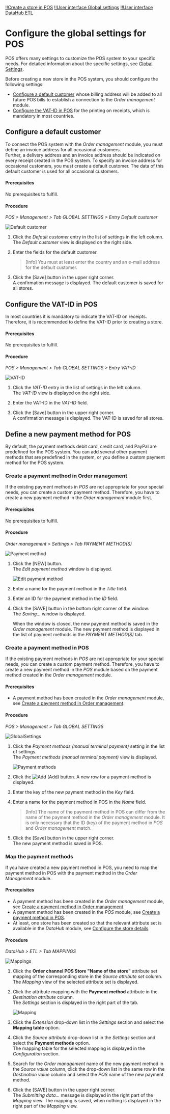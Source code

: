 [!!Create a store in POS](./06_CreateStore.md)
[!!User interface Global settings](../UserInterface/02a_GlobalSettings.md)
[!!User interface DataHub ETL](../../DataHub/UserInterface/02a_Mappings.md)

[comment]: <> (add link to Order management module if available)

# Configure the global settings for POS

POS offers many settings to customize the POS system to your specific needs. For detailed information about the specific settings, see [Global Settings](../UserInterface/02a_GlobalSettings.md).

Before creating a new store in the POS system, you should configure the following settings:

- [Configure a default customer](#configure-a-default-customer) whose billing address will be added to all future POS bills to establish a connection to the *Order management* module.
- [Configure the VAT-ID in POS](#configure-the-VAT-ID-in-POS) for the printing on receipts, which is mandatory in most countries.


## Configure a default customer

To connect the POS system with the *Order management* module, you must define an invoice address for all occasional customers.   
Further, a delivery address and an invoice address should be indicated on every receipt created in the POS system. To specify an invoice address for occasional customers, you must create a default customer. The data of this default customer is used for all occasional customers.

#### Prerequisites

No prerequisites to fulfill.

#### Procedure

*POS > Management > Tab GLOBAL SETTINGS > Entry Default customer*

![Default customer](../../Assets/Screenshots/POS/Management/GlobalSettings/GS27.png "[Default customer]")

1. Click the *Default customer* entry in the list of settings in the left column.   
    The *Default customer* view is displayed on the right side.

2. Enter the fields for the default customer.

    > [Info] You must at least enter the country and an e-mail address for the default customer.

3. Click the [Save] button in the upper right corner.   
    A confirmation message is displayed. The default customer is saved for all stores.



## Configure the VAT-ID in POS

In most countries it is mandatory to indicate the VAT-ID on receipts. Therefore, it is recommended to define the VAT-ID prior to creating a store.

#### Prerequisites

No prerequisites to fulfill.

#### Procedure

*POS > Management > Tab GLOBAL SETTINGS > Entry VAT-ID*

![VAT-ID](../../Assets/Screenshots/POS/Management/GlobalSettings/GS08.png "[VAT-ID]")

1. Click the *VAT-ID* entry in the list of settings in the left column.   
    The *VAT-ID* view is displayed on the right side.

2. Enter the VAT-ID in the *VAT-ID* field.

3. Click the [Save] button in the upper right corner.   
    A confirmation message is displayed. The VAT-ID is saved for all stores.




## Define a new payment method for POS

By default, the payment methods debit card, credit card, and PayPal are predefined for the POS system. You can add several other payment methods that are predefined in the system, or you define a custom payment method for the POS system.

### Create a payment method in Order management

If the existing payment methods in *POS* are not appropriate for your special needs, you can create a custom payment method. Therefore, you have to create a new payment method in the *Order management* module first.

#### Prerequisites

No prerequisites to fulfill.

#### Procedure

*Order management > Settings > Tab PAYMENT METHOD(S)*

![Payment method](../../Assets/Screenshots/RetailSuiteFaktBase/Settings/PaymentMethods/PaymentMethods.png "[Payment methods]")

1. Click the [NEW] button.   
    The *Edit payment method* window is displayed.

    ![Edit payment method](../../Assets/Screenshots/RetailSuiteFaktBase/Settings/PaymentMethods/EditPaymentMethod.png "[Edit payment method]")

2. Enter a name for the payment method in the *Title* field.   

3. Enter an ID for the payment method in the *ID* field.   

4. Click the [SAVE] button in the bottom right corner of the window.   
    The *Saving...* window is displayed.

    When the window is closed, the new payment method is saved in the *Order management* module. The new payment method is displayed in the list of payment methods in the *PAYMENT METHOD(S)* tab.


### Create a payment method in POS

If the existing payment methods in *POS* are not appropriate for your special needs, you can create a custom payment method. Therefore, you have to create a new payment method in the *POS* module based on the payment method created in the *Order management* module.

#### Prerequisites

- A payment method has been created in the *Order management* module, see [Create a payment method in Order management](#create-a-payment-method-in-order-management).


#### Procedure

*POS > Management > Tab GLOBAL SETTINGS*

![GlobalSettings](../../Assets/Screenshots/POS/Management/GlobalSettings/GlobalSettings.png "[GlobalSettings]")

1. Click the *Payment methods (manual terminal payment)* setting in the list of settings.   
    The *Payment methods (manual terminal payment)* view is displayed.

    ![Payment methods](../../Assets/Screenshots/POS/Management/GlobalSettings/GS04.png "[Payment methods]")

2. Click the ![Add](../../Assets/Icons/Plus04.png "[Add]") (Add) button.
    A new row for a payment method is displayed.

3. Enter the key of the new payment method in the *Key* field.

4. Enter a name for the payment method in POS in the *Name* field.   

    > [Info] The name of the payment method in POS can differ from the name of the payment method in the *Order management* module. It is only necessary that the ID (key) of the payment method in *POS* and *Order management* match.

5. Click the [Save] button in the upper right corner.   
    The new payment method is saved in POS.



### Map the payment methods

If you have created a new payment method in POS, you need to map the payment method in POS with the payment method in the *Order Management* module.

<!---TO BE ENHANCED, Ist das überhaupt noch relevant??, feld in Attribute set nicht vorhanden-->

#### Prerequisites

- A payment method has been created in the *Order management* module, see [Create a payment method in Order management](#create-a-payment-method-in-order-management).
- A payment method has been created in the *POS* module, see [Create a payment method in POS](#create-a-payment-method-in-pos).
- At least, one store has been created so that the relevant attribute set is available in the *DataHub* module, see [Configure the store details](./06_CreateStore.md#configure-the-store-details).

#### Procedure

*DataHub > ETL > Tab MAPPINGS*

![Mappings](../../Assets/Screenshots/DataHub/Settings/ETL/AttributeSetMappings.png "[Mappings]")

1. Click the **Order channel POS Store "Name of the store"** attribute set mapping of the corresponding store in the *Source attribute set* column.   
    The *Mapping* view of the selected attribute set is displayed.

2. Click the attribute mapping with the **Payment method** attribute in the *Destination attribute* column.   
    The *Settings* section is displayed in the right part of the tab.

    ![Mapping](../../Assets/Screenshots/DataHub/Settings/ETL/MappingSettings.png "[Mapping]")

3. Click the *Extension* drop-down list in the *Settings* section and select the **Mapping table** option.

4. Click the *Source attribute* drop-down list in the *Settings* section and select the **Payment methods** option.   
    The mapping table for the selected mapping is displayed in the *Configuration* section.

5. Search for the *Order management* name of the new payment method in the *Source value* column, click the drop-down list in the same row in the *Destination value* column and select the *POS* name of the new payment method.

6. Click the [SAVE] button in the upper right corner.   
    The *Submitting data...* message is displayed in the right part of the *Mapping* view. The mapping is saved, when nothing is displayed in the right part of the *Mapping* view.
